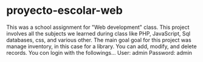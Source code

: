 # proyecto-escolar-web
This was a school assignment for "Web development" class. This project involves all the subjects we learned during class like PHP, JavaScript, Sql databases, css, and various other. The main goal goal for this project was manage inventory, in this case for a library. You can add, modify, and delete records.
You con login with the followings... User: admin Password: admin
